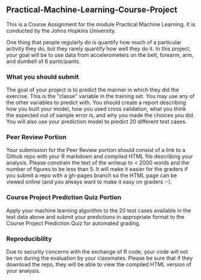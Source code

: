 ## Practical-Machine-Learning-Course-Project

This is a Course Assignment for the module Practical Machine Learning.
It is conducted by the Johns Hopkins University. 

One thing that people regularly do is quantify how much of a particular activity they do, 
but they rarely quantify how well they do it. In this project, your goal will be to use data from 
accelerometers on the belt, forearm, arm, and dumbell of 6 participants.

### What you should submit
The goal of your project is to predict the manner in which they did the exercise. This is the "classe" variable 
in the training set. You may use any of the other variables to predict with. You should create a report describing 
how you built your model, how you used cross validation, what you think the expected out of sample error is, and why 
you made the choices you did. You will also use your prediction model to predict 20 different test cases.

### Peer Review Portion
Your submission for the Peer Review portion should consist of a link to a Github repo with your R markdown and compiled 
HTML file describing your analysis. Please constrain the text of the writeup to < 2000 words and the number of figures to be 
less than 5. It will make it easier for the graders if you submit a repo with a gh-pages branch so the HTML page can be viewed online 
(and you always want to make it easy on graders :-).

### Course Project Prediction Quiz Portion
Apply your machine learning algorithm to the 20 test cases available in the test data above and submit your predictions in appropriate
format to the Course Project Prediction Quiz for automated grading.

### Reproducibility
Due to security concerns with the exchange of R code, your code will not be run during the evaluation by your classmates. Please be sure 
that if they download the repo, they will be able to view the compiled HTML version of your analysis.
